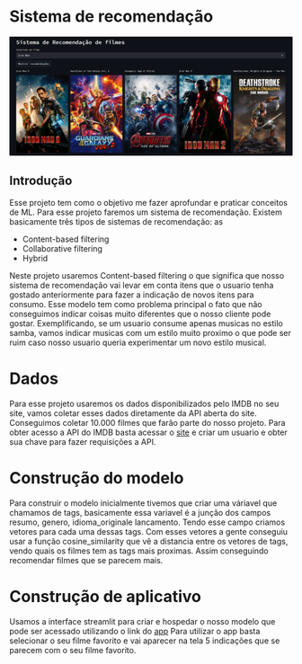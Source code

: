 # Sistema de recomendação
<img src="app/image.png">

## Introdução

Esse projeto tem como o objetivo me fazer aprofundar e praticar conceitos de ML.
Para esse projeto faremos um sistema de recomendação. Existem basicamente três tipos de sistemas de recomendação:
as
* Content-based filtering
* Collaborative filtering
* Hybrid

Neste projeto usaremos Content-based filtering o que significa que nosso sistema de recomendação vai levar em conta itens que o usuario tenha gostado anteriormente para fazer a indicação de novos itens para consumo. Esse modelo tem como problema principal o fato que não conseguimos indicar coisas muito diferentes que o nosso cliente pode gostar. Exemplificando, se um usuario consume apenas musicas no estilo samba, vamos indicar musicas com um estilo muito proximo o que pode ser ruim caso nosso usuario queria experimentar um novo estilo musical.

# Dados

Para esse projeto usaremos os dados disponibilizados pelo IMDB no seu site, vamos coletar esses dados diretamente da API aberta do site. Conseguimos coletar 10.000 filmes que farão parte do nosso projeto. Para obter acesso a API do IMDB basta acessar o [site](https://developer.themoviedb.org/reference/intro/getting-started) e criar um usuario e obter sua chave para fazer requisições a API.

# Construção do modelo

Para construir o modelo inicialmente tivemos que criar uma váriavel que chamamos de tags, basicamente essa variavel é a junção dos campos resumo, genero, idioma_originale lancamento. Tendo esse campo criamos vetores para cada uma dessas tags. Com esses vetores a gente conseguiu usar a função cosine_similarity que vê a distancia entre os vetores de tags, vendo quais os filmes tem as tags mais proximas. Assim conseguindo recomendar filmes que se parecem mais.

# Construção de aplicativo

Usamos a interface streamlit para criar e hospedar o nosso modelo que pode ser acessado utilizando o link do [app](https://sistema-de-recomendacao-5yaiio3r2v4.streamlit.app/)
Para utilizar o app basta selecionar o seu filme favorito e vai aparecer na tela 5 indicações que se parecem com o seu filme favorito.